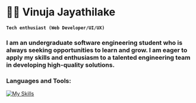 # 🏄‍♂️ Vinuja Jayathilake

**`Tech enthusiast (Web Developer/UI/UX)`**

<h3>I am an undergraduate software engineering student who is always seeking opportunities to learn and grow. I am eager to apply my skills and enthusiasm to a talented engineering team in developing high-quality solutions. </h3>
<h3 align="left">Languages and Tools:</h3>

[![My Skills](https://skillicons.dev/icons?i=js,html,css,py,java,r,kotlin,dart,figma,flutter,vscode,idea,androidstudio,ps)](https://skillicons.dev)
<!-- <p>&nbsp;<img align="center" src="https://github-readme-stats.vercel.app/api?username=vinujaj&show_icons=true&locale=en" alt="vinujaj" /></p> -->

<!--p><img align="left" src="https://github-readme-stats.vercel.app/api/top-langs?username=vinujaj&show_icons=true&locale=en&layout=compact" alt="vinujaj" /></p-->

